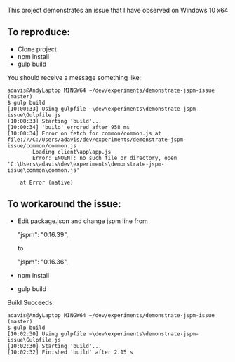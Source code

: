 This project demonstrates an issue that I have observed on Windows 10 x64

To reproduce:
-----
 - Clone project
 - npm install
 - gulp build

 You should receive a message something like:
 ```
 adavis@AndyLaptop MINGW64 ~/dev/experiments/demonstrate-jspm-issue (master)
 $ gulp build
 [10:00:33] Using gulpfile ~\dev\experiments\demonstrate-jspm-issue\Gulpfile.js
 [10:00:33] Starting 'build'...
 [10:00:34] 'build' errored after 958 ms
 [10:00:34] Error on fetch for common/common.js at file:///C:/Users/adavis/dev/experiments/demonstrate-jspm-issue/common/common.js
         Loading client\app\app.js
         Error: ENOENT: no such file or directory, open 'C:\Users\adavis\dev\experiments\demonstrate-jspm-issue\common\common.js'

     at Error (native)
```

To workaround the issue:
--
- Edit package.json and change jspm line from

    "jspm": "0.16.39",

    to

    "jspm": "0.16.36",

 - npm install
 - gulp build

Build Succeeds:

```
adavis@AndyLaptop MINGW64 ~/dev/experiments/demonstrate-jspm-issue (master)
$ gulp build
[10:02:30] Using gulpfile ~\dev\experiments\demonstrate-jspm-issue\Gulpfile.js
[10:02:30] Starting 'build'...
[10:02:32] Finished 'build' after 2.15 s
```
